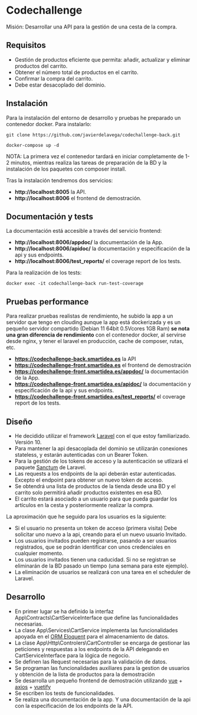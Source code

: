 # Codechallenge #

Misión: Desarrollar una API para la gestión de una cesta de la compra.

## Requisitos ##

* Gestión de productos eficiente que permita: añadir, actualizar y eliminar productos del carrito.
* Obtener el número total de productos en el carrito.
* Confirmar la compra del carrito.
* Debe estar desacoplado del dominio.

## Instalación ##

Para la instalación del entorno de desarrollo y pruebas he preparado un contenedor docker. Para instalarlo:

```git clone https://github.com/javierdelavega/codechallenge-back.git```

```docker-compose up -d```

NOTA: La primera vez el contenedor tardará en iniciar completamente de 1-2 minutos, mientras realiza las tareas de preparación de la BD y la instalación de los paquetes con composer install.

Tras la instalación tendremos dos servicios:

* **http://localhost:8005** la API.
* **http://localhost:8006** el frontend de demostración.

## Documentación y tests ##

La documentación está accesible a través del servicio frontend:

* **http://localhost:8006/appdoc/** la documentación de la App.
* **http://localhost:8006/apidoc/** la documentación y especificación de la api y sus endpoints.
* **http://localhost:8006/test_reports/** el coverage report de los tests.

Para la realización de los tests:

```docker exec -it codechallenge-back run-test-coverage```

## Pruebas performance ##

Para realizar pruebas realistas de rendimiento, he subido la app a un servidor que tengo en clouding aunque la app está dockerizada y es un pequeño servidor compartido (Debian 11 64bit 0.5Vcores 1GB Ram) **se nota una gran diferencia de rendimiento** con el contenedor docker, al servirse desde nginx, y tener el laravel en producción, cache de composer, rutas, etc.

* **https://codechallenge-back.smartidea.es** la API
* **https://codechallenge-front.smartidea.es** el frontend de demostración
* **https://codechallenge-front.smartidea.es/appdoc/** la documentación de la App.
* **https://codechallenge-front.smartidea.es/apidoc/** la documentación y especificación de la api y sus endpoints.
* **https://codechallenge-front.smartidea.es/test_reports/** el coverage report de los tests.

## Diseño ##

* He decidido utilizar el framework [Laravel](https://laravel.com) con el que estoy familiarizado. Versión 10.
* Para mantener la api desacoplada del dominio se utilizarán conexiones stateless, y estarán autenticadas con un Bearer Token.
* Para la gestión de los tokens de acceso y la autenticación se utlizará el paquete [Sanctum](https://laravel.com/docs/10.x/sanctum) de Laravel.
* Las requests a los endpoints de la api deberán estar autenticadas. Excepto el endpoint para obtener un nuevo token de acceso.
* Se obtendrá una lista de productos de la tienda desde una BD y el carrito solo permitirá añadir productos existentes en esa BD.
* El carrito estará asociado a un usuario para que pueda guardar los artículos en la cesta y posteriormente realizar la compra.

La aproximación que he seguido para los usuarios es la siguiente: 

* Si el usuario no presenta un token de acceso (primera visita) Debe solicitar uno nuevo a la api, creando para el un nuevo usuario Invitado. 
* Los usuarios invitados pueden registrarse, pasando a ser usuarios registrados, que se podrán identificar con unos credenciales en cualquier momento.
* Los usuarios invitados tienen una caducidad. Si no se registran se eliminarán de la BD pasado un tiempo (una semana para este ejemplo).
* La eliminación de usuarios se realizará con una tarea en el scheduler de Laravel.

## Desarrollo ##

* En primer lugar se ha definido la interfaz App\Contracts\CartServiceInterface que define las funcionalidades necesarias.
* La clase App\Services\CartService implementa las funcionalidades apoyada en el [ORM Eloquent](https://laravel.com/docs/10.x/eloquent) para el almacenamiento de datos.
* La clase App\Http\Controlers\CartController se encarga de gestionar las peticiones y respuestas a los endpoints de la API delegando en CartServiceInterface para la lógica de negocio.
* Se definen las Request necesarias para la validación de datos.
* Se programan las funcionalidades auxiliares para la gestion de usuarios y obtención de la lista de productos para la demostración
* Se desarrolla un pequeño frontend de demostración utilizando [vue](https://vuejs.org) + [axios](https://axios-http.com) + [vuetify](https://vuetifyjs.com/en/)
* Se escriben los tests de funcionalidades.
* Se realiza una documentación de la app. Y una documentación de la api con la especificación de los endpoints de la API.